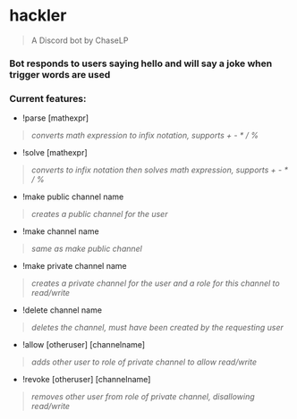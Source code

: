 # hackler
> A Discord bot by ChaseLP

### Bot responds to users saying hello and will say a joke when trigger words are used

### Current features:
- !parse [mathexpr]
> *converts math expression to infix notation, supports + - \* / %*
- !solve [mathexpr]
> *converts to infix notation then solves math expression, supports + - \* / %*
- !make public channel name
> *creates a public channel for the user*
- !make channel name
> *same as make public channel*
- !make private channel name
> *creates a private channel for the user and a role for this channel to read/write*
- !delete channel name
> *deletes the channel, must have been created by the requesting user*
- !allow [otheruser] [channelname]
> *adds other user to role of private channel to allow read/write*
- !revoke [otheruser] [channelname]
> *removes other user from role of private channel, disallowing read/write*

